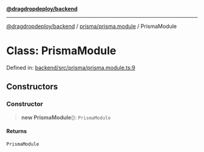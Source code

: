 [**@dragdropdeploy/backend**](../../../README.md)

***

[@dragdropdeploy/backend](../../../README.md) / [prisma/prisma.module](../README.md) / PrismaModule

# Class: PrismaModule

Defined in: [backend/src/prisma/prisma.module.ts:9](https://github.com/TomKonig/DragDropDeploy/blob/34bfcba72927c691f3e74d05ff86899c58e78bdc/backend/src/prisma/prisma.module.ts#L9)

## Constructors

### Constructor

> **new PrismaModule**(): `PrismaModule`

#### Returns

`PrismaModule`
